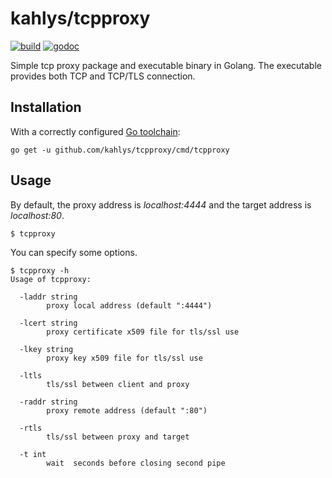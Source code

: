 # kahlys/tcpproxy

[![build](https://api.travis-ci.org/kahlys/tcpproxy.svg?branch=master)](https://travis-ci.org/kahlys/tcpproxy)
[![godoc](https://godoc.org/github.com/kahlys/tcpproxy?status.svg)](https://godoc.org/github.com/kahlys/tcpproxy) 

Simple tcp proxy package and executable binary in Golang. The executable provides both TCP and TCP/TLS connection.

## Installation

With a correctly configured [Go toolchain](https://golang.org/doc/install):
```
go get -u github.com/kahlys/tcpproxy/cmd/tcpproxy
```

## Usage

By default, the proxy address is *localhost:4444* and the target address is *localhost:80*.
```
$ tcpproxy
```
You can specify some options.
```
$ tcpproxy -h
Usage of tcpproxy:

  -laddr string
    	proxy local address (default ":4444")

  -lcert string
    	proxy certificate x509 file for tls/ssl use

  -lkey string
    	proxy key x509 file for tls/ssl use
      
  -ltls
    	tls/ssl between client and proxy
      
  -raddr string
    	proxy remote address (default ":80")
      
  -rtls
    	tls/ssl between proxy and target
      
  -t int
    	wait  seconds before closing second pipe
```
